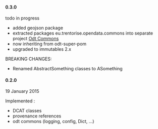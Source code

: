 
#### 0.3.0

todo in progress

 - added geojson package
 - extracted packages eu.trentorise.opendata.commons into separate project [Odt Commons](https://github.com/opendatatrentino/odt-commons)
 - now inheriting from odt-super-pom
 - upgraded to immutables 2.x

BREAKING CHANGES:
- Renamed AbstractSomething classes to ASomething


#### 0.2.0

19 January 2015

Implemented :
- DCAT classes
- provenance references
- odt commons (logging, config, Dict, ...)
